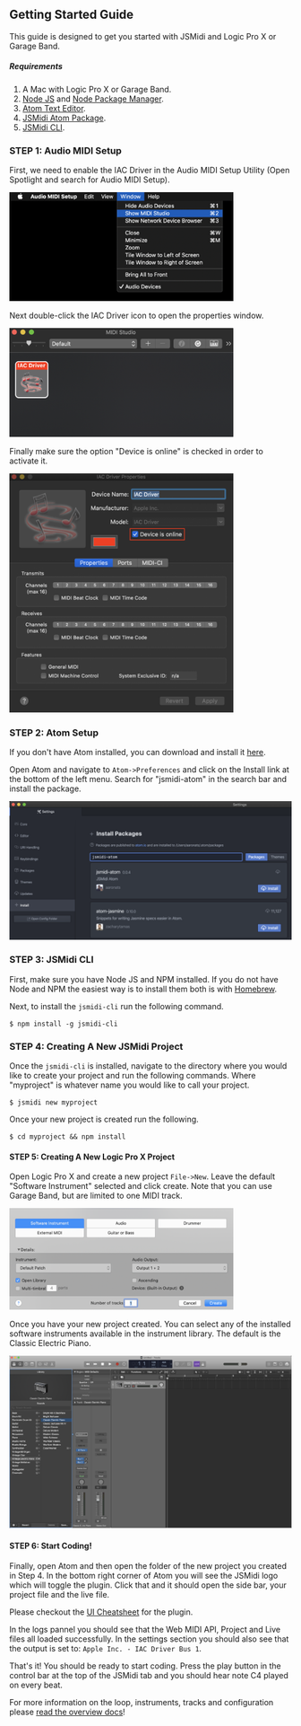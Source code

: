 ## Getting Started Guide

This guide is designed to get you started with JSMidi and Logic Pro X or
Garage Band.

##### Requirements

1. A Mac with Logic Pro X or Garage Band.
2. [Node JS](https://nodejs.org) and [Node Package Manager](https://www.npmjs.com).
3. [Atom Text Editor](https://atom.io).
4. [JSMidi Atom Package](https://atom.io/packages/jsmidi-atom).
5. [JSMidi CLI](https://github.com/aaronats/jsmidi-cli).

### STEP 1: Audio MIDI Setup

First, we need to enable the IAC Driver in the Audio MIDI Setup Utility (Open Spotlight
and search for Audio MIDI Setup).

<img src="assets/audio-midi-setup.png" width="400" alt="midi-setup" />

Next double-click the IAC Driver icon to open the properties window.

<img src="assets/iac-icon.png" width="400" alt="midi-setup" />

Finally make sure the option "Device is online" is checked in order to activate it.

<img src="assets/iac-bus-setup.png" width="400" alt="iac-bus-setup" />

### STEP 2: Atom Setup

If you don't have Atom installed, you can download and install it [here](https://atom.io).

Open Atom and navigate to ``Atom->Preferences`` and click on the Install link at the bottom of
the left menu. Search for "jsmidi-atom" in the search bar and install the package.

<img src="assets/jsmidi-plugin-install.png" alt="midi-setup" />

### STEP 3: JSMidi CLI

First, make sure you have Node JS and NPM installed. If you do not have Node and NPM
the easiest way is to install them both is with [Homebrew](https://brew.sh/).

Next, to install the `jsmidi-cli` run the following command.

```
$ npm install -g jsmidi-cli
```

### STEP 4: Creating A New JSMidi Project

Once the `jsmidi-cli` is installed, navigate to the directory where you would like to create
your project and run the following commands. Where "myproject" is whatever name you
would like to call your project.

```
$ jsmidi new myproject
```

Once your new project is created run the following.

```
$ cd myproject && npm install
```

#### STEP 5: Creating A New Logic Pro X Project

Open Logic Pro X and create a new project `File->New`. Leave the default
"Software Instrument" selected and click create. Note that you can use Garage Band,
but are limited to one MIDI track.

<img src="assets/new-logic-project.png" width="400" alt="new-logic-project" />


Once you have your new project created. You can select any of the installed software
instruments available in the instrument library. The default is the Classic Electric
Piano.

<img src="assets/logic-project.png" alt="logic-project" />

#### STEP 6: Start Coding!

Finally, open Atom and then open the folder of the new project you created in Step 4.
In the bottom right corner of Atom you will see the JSMidi logo which will toggle the
plugin. Click that and it should open the side bar, your project file and the live file.

Please checkout the [UI Cheatsheet](https://github.com/aaronats/jsmidi-atom) for the plugin.

In the logs pannel you should see that the Web MIDI API, Project and Live files all
loaded successfully. In the settings section you should also see that the output is
set to: `Apple Inc. - IAC Driver Bus 1`.

That's it! You should be ready to start coding. Press the play button in the control bar
at the top of the JSMidi tab and you should hear note C4 played on every beat.

For more information on the loop, instruments, tracks and configuration please
[read the overview docs](https://github.com/aaronats/jsmidi#jsmidi-overview)!
